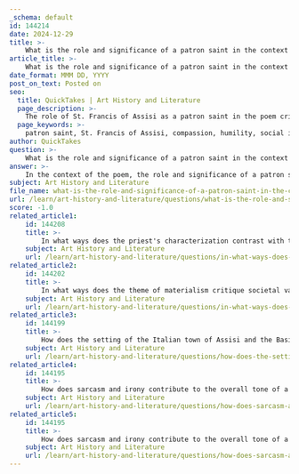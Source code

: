 ```yaml
---
_schema: default
id: 144214
date: 2024-12-29
title: >-
    What is the role and significance of a patron saint in the context of the poem?
article_title: >-
    What is the role and significance of a patron saint in the context of the poem?
date_format: MMM DD, YYYY
post_on_text: Posted on
seo:
  title: QuickTakes | Art History and Literature
  page_description: >-
    The role of St. Francis of Assisi as a patron saint in the poem critiques social injustice and church hypocrisy, highlighting the disparities between his compassionate ideals and modern materialism.
  page_keywords: >-
    patron saint, St. Francis of Assisi, compassion, humility, social injustice, materialism, church hypocrisy, marginalized, critique, brother of the poor, Giotto's frescoes, religious institutions, legacy, vulnerability
author: QuickTakes
question: >-
    What is the role and significance of a patron saint in the context of the poem?
answer: >-
    In the context of the poem, the role and significance of a patron saint, particularly St. Francis of Assisi, are multifaceted and deeply intertwined with the themes of social injustice, materialism, and the hypocrisy of the church. St. Francis is depicted as a figure of compassion and humility, serving as a protector of the poor and animals. His teachings and life exemplify a profound connection to the vulnerable, which contrasts sharply with the modern societal neglect of these groups.\n\nThe poem critiques the church's failure to embody the values that St. Francis represented. For instance, the imagery of the dwarf sitting outside the grand churches built in honor of St. Francis highlights the disparity between the church's ostentation and the plight of the marginalized. The dwarf, described as "slumped like a half-filled sack," symbolizes the very individuals that St. Francis championed, yet he is overlooked in the shadow of the church's grandeur.\n\nMoreover, the juxtaposition of St. Francis with the priest serves to underscore this critique. While St. Francis is portrayed as a "brother of the poor" and a "talker with birds," the priest's role is depicted as more self-serving and disconnected from the essence of Francis's teachings. This contrast emphasizes the hypocrisy within the church, as the priest explains the cleverness of Giotto's frescoes rather than addressing the needs of the poor.\n\nIn summary, the patron saint in the poem serves not only as a symbol of compassion and humility but also as a lens through which the poet critiques the modern church's failure to live up to these ideals. St. Francis's legacy is invoked to highlight the ongoing social injustices and the materialism that often overshadows genuine compassion within religious institutions.
subject: Art History and Literature
file_name: what-is-the-role-and-significance-of-a-patron-saint-in-the-context-of-the-poem.md
url: /learn/art-history-and-literature/questions/what-is-the-role-and-significance-of-a-patron-saint-in-the-context-of-the-poem
score: -1.0
related_article1:
    id: 144208
    title: >-
        In what ways does the priest's characterization contrast with that of St. Francis?
    subject: Art History and Literature
    url: /learn/art-history-and-literature/questions/in-what-ways-does-the-priests-characterization-contrast-with-that-of-st-francis
related_article2:
    id: 144202
    title: >-
        In what ways does the theme of materialism critique societal values and church wealth?
    subject: Art History and Literature
    url: /learn/art-history-and-literature/questions/in-what-ways-does-the-theme-of-materialism-critique-societal-values-and-church-wealth
related_article3:
    id: 144199
    title: >-
        How does the setting of the Italian town of Assisi and the Basilica of St. Francis influence the poem's themes?
    subject: Art History and Literature
    url: /learn/art-history-and-literature/questions/how-does-the-setting-of-the-italian-town-of-assisi-and-the-basilica-of-st-francis-influence-the-poems-themes
related_article4:
    id: 144195
    title: >-
        How does sarcasm and irony contribute to the overall tone of a poem?
    subject: Art History and Literature
    url: /learn/art-history-and-literature/questions/how-does-sarcasm-and-irony-contribute-to-the-overall-tone-of-a-poem
related_article5:
    id: 144195
    title: >-
        How does sarcasm and irony contribute to the overall tone of a poem?
    subject: Art History and Literature
    url: /learn/art-history-and-literature/questions/how-does-sarcasm-and-irony-contribute-to-the-overall-tone-of-a-poem
---
```


&nbsp;